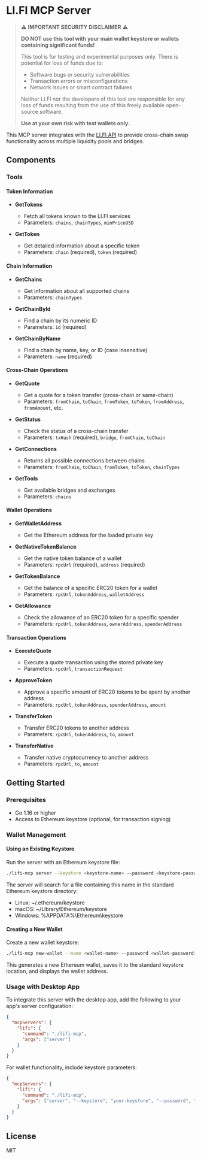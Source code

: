 # LI.FI MCP Server

> ⚠️ **IMPORTANT SECURITY DISCLAIMER** ⚠️
> 
> **DO NOT use this tool with your main wallet keystore or wallets containing significant funds!**
> 
> This tool is for testing and experimental purposes only. There is potential for loss of funds due to:
> - Software bugs or security vulnerabilities
> - Transaction errors or misconfigurations
> - Network issues or smart contract failures
> 
> Neither LI.FI nor the developers of this tool are responsible for any loss of funds resulting from the use of this freely available open-source software.
> 
> **Use at your own risk with test wallets only.**

This MCP server integrates with the [LI.FI API](https://li.quest) to provide cross-chain swap functionality across multiple liquidity pools and bridges.

## Components

### Tools

#### Token Information
- **GetTokens**
  - Fetch all tokens known to the LI.FI services
  - Parameters: `chains`, `chainTypes`, `minPriceUSD`
  
- **GetToken**
  - Get detailed information about a specific token
  - Parameters: `chain` (required), `token` (required)

#### Chain Information
- **GetChains**
  - Get information about all supported chains
  - Parameters: `chainTypes`
  
- **GetChainById**
  - Find a chain by its numeric ID
  - Parameters: `id` (required)
  
- **GetChainByName**
  - Find a chain by name, key, or ID (case insensitive)
  - Parameters: `name` (required)

#### Cross-Chain Operations
- **GetQuote**
  - Get a quote for a token transfer (cross-chain or same-chain)
  - Parameters: `fromChain`, `toChain`, `fromToken`, `toToken`, `fromAddress`, `fromAmount`, etc.
  
- **GetStatus**
  - Check the status of a cross-chain transfer
  - Parameters: `txHash` (required), `bridge`, `fromChain`, `toChain`
  
- **GetConnections**
  - Returns all possible connections between chains
  - Parameters: `fromChain`, `toChain`, `fromToken`, `toToken`, `chainTypes`
  
- **GetTools**
  - Get available bridges and exchanges
  - Parameters: `chains`

#### Wallet Operations
- **GetWalletAddress**
  - Get the Ethereum address for the loaded private key
  
- **GetNativeTokenBalance**
  - Get the native token balance of a wallet
  - Parameters: `rpcUrl` (required), `address` (required)
  
- **GetTokenBalance**
  - Get the balance of a specific ERC20 token for a wallet
  - Parameters: `rpcUrl`, `tokenAddress`, `walletAddress`
  
- **GetAllowance**
  - Check the allowance of an ERC20 token for a specific spender
  - Parameters: `rpcUrl`, `tokenAddress`, `ownerAddress`, `spenderAddress`

#### Transaction Operations
- **ExecuteQuote**
  - Execute a quote transaction using the stored private key
  - Parameters: `rpcUrl`, `transactionRequest`
  
- **ApproveToken**
  - Approve a specific amount of ERC20 tokens to be spent by another address
  - Parameters: `rpcUrl`, `tokenAddress`, `spenderAddress`, `amount`
  
- **TransferToken**
  - Transfer ERC20 tokens to another address
  - Parameters: `rpcUrl`, `tokenAddress`, `to`, `amount`
  
- **TransferNative**
  - Transfer native cryptocurrency to another address
  - Parameters: `rpcUrl`, `to`, `amount`

## Getting Started

### Prerequisites
- Go 1.16 or higher
- Access to Ethereum keystore (optional, for transaction signing)


### Wallet Management

#### Using an Existing Keystore

Run the server with an Ethereum keystore file:

```bash
./lifi-mcp server --keystore <keystore-name> --password <keystore-password>
```

The server will search for a file containing this name in the standard Ethereum keystore directory:
- Linux: ~/.ethereum/keystore
- macOS: ~/Library/Ethereum/keystore
- Windows: %APPDATA%\Ethereum\keystore

#### Creating a New Wallet

Create a new wallet keystore:

```bash
./lifi-mcp new-wallet --name <wallet-name> --password <wallet-password>
```

This generates a new Ethereum wallet, saves it to the standard keystore location, and displays the wallet address.

### Usage with Desktop App

To integrate this server with the desktop app, add the following to your app's server configuration:

```json
{
  "mcpServers": {
    "lifi": {
      "command": "./lifi-mcp",
      "args": ["server"]
    }
  }
}
```

For wallet functionality, include keystore parameters:

```json
{
  "mcpServers": {
    "lifi": {
      "command": "./lifi-mcp",
      "args": ["server", "--keystore", "your-keystore", "--password", "your-password"]
    }
  }
}
```


## License

MIT
